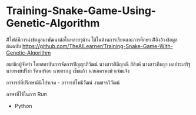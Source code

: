 # Training-Snake-Game-Using-Genetic-Algorithm

#ไฟล์มีการนำข้อมูลมาพัฒนาต่อในหลายๆด้าน ใช้ในด้านการเรียนและการศึกษา
#อิงอ้างข้อมูลต้นฉบับ https://github.com/TheAILearner/Training-Snake-Game-With-Genetic-Algorithm

สมาชิกผู้จัดทำ โดยสถาบันการจัดการปัญญาภิวัฒน์
นางสาวกิติญาณี สีสิงห์
นางสาวภีชญา ผลประเสริฐ 
นายพงษ์ปรีชา รัตนสร้อย 
นายกรกฎ เข็มแก้ว 
นายภครพงษ์ แจ่มแจ้ง 

อาจารย์ที่ปรึกษามินิโปรเจค - อาจารย์โพธิวัฒน์ งามขจรวิวัฒน์

ภาษาที่ใช้ในการ Run 
- Python